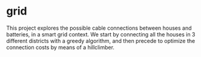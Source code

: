 # grid
This project explores the possible cable connections between houses and batteries, in a smart grid context.
We start by connecting all the houses in 3 different districts with a greedy algorithm, and then precede to optimize the connection costs by means of a hillclimber. 